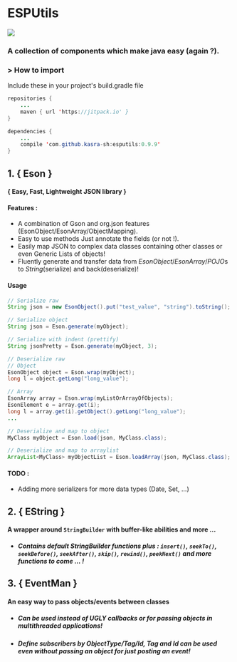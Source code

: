 # ESPUtils
[![](https://jitpack.io/v/kasra-sh/esputils.svg)](https://jitpack.io/#kasra-sh/esputils)
### A collection of components which make java easy (again ?).
### > How to import
Include these in your project's build.gradle file
```java
repositories {
	...
	maven { url 'https://jitpack.io' }
}
```
```java
dependencies {
	...
	compile 'com.github.kasra-sh:esputils:0.9.9'
}
```
####
## 1. { Eson }
#### { Easy, Fast, Lightweight JSON library }
#### Features :
 - A combination of Gson and org.json features (EsonObject/EsonArray/ObjectMapping).
 - Easy to use methods Just annotate the fields (or not !).
 - Easily map JSON to complex data classes containing other classes or even Generic Lists of objects!
 - Fluently generate and transfer data from *EsonObject*/*EsonArray*/*POJO*s to *String*(serialize) and back(deserialize)!
#### Usage
```java
// Serialize raw
String json = new EsonObject().put("test_value", "string").toString();

// Serialize object
String json = Eson.generate(myObject);

// Serialize with indent (prettify)
String jsonPretty = Eson.generate(myObject, 3);

// Deserialize raw
// Object
EsonObject object = Eson.wrap(myObject);
long l = object.getLong("long_value");

// Array
EsonArray array = Eson.wrap(myListOrArrayOfObjects);
EsonElement e = array.get(i);
long l = array.get(i).getObject().getLong("long_value");
...

// Deserialize and map to object
MyClass myObject = Eson.load(json, MyClass.class);

// Deserialize and map to arraylist
ArrayList<MyClass> myObjectList = Eson.loadArray(json, MyClass.class);

```
#### TODO :
- Adding more serializers for more data types (Date, Set, ...)

## 2. { EString }
#### A wrapper around `StringBuilder` with buffer-like abilities and more ...
- ##### Contains default StringBuilder functions plus : `insert()`, `seekTo()`, `seekBefore()`, `seekAfter()`, `skip()`, `rewind()`, `peekNext()` and more functions to come ... !

## 3. { EventMan }
#### An easy way to pass objects/events between classes
 - ##### Can be used instead of *UGLY* callbacks or for passing objects in multithreaded applications!
 - ##### Define subscribers by ObjectType/Tag/Id, Tag and Id can be used even without passing an object for just posting an event!
